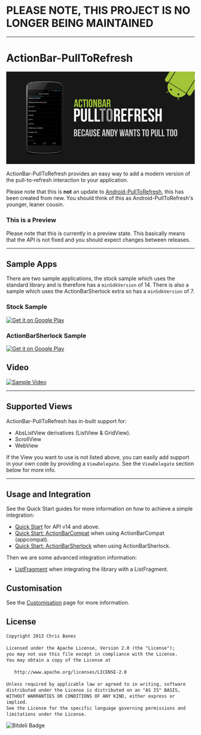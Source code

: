 # PLEASE NOTE, THIS PROJECT IS NO LONGER BEING MAINTAINED

* * *

# ActionBar-PullToRefresh

![ActionBar-PullToRefresh](https://github.com/chrisbanes/ActionBar-PullToRefresh/raw/master/header.png)

ActionBar-PullToRefresh provides an easy way to add a modern version of the pull-to-refresh interaction to your application.

Please note that this is __not__ an update to [Android-PullToRefresh](https://github.com/chrisbanes/Android-PullToRefresh), this has been created from new. You should think of this as Android-PullToRefresh's younger, leaner cousin.

### This is a Preview
Please note that this is currently in a preview state. This basically means that the API is not fixed and you should expect changes between releases.

---

## Sample Apps

There are two sample applications, the stock sample which uses the standard library and is therefore has a `minSdkVersion` of 14. There is also a sample which uses the ActionBarSherlock extra so has a `minSdkVersion` of 7.

### Stock Sample
[![Get it on Google Play](http://www.android.com/images/brand/get_it_on_play_logo_small.png)](http://play.google.com/store/apps/details?id=uk.co.senab.actionbarpulltorefresh.samples.stock)

### ActionBarSherlock Sample
[![Get it on Google Play](http://www.android.com/images/brand/get_it_on_play_logo_small.png)](http://play.google.com/store/apps/details?id=uk.co.senab.actionbarpulltorefresh.samples.actionbarsherlock)

## Video

[![Sample Video](http://img.youtube.com/vi/YOYtPF-4RPg/0.jpg)](https://www.youtube.com/watch?v=YOYtPF-4RPg)

---

## Supported Views

ActionBar-PullToRefresh has in-built support for:

 * AbsListView derivatives (ListView & GridView).
 * ScrollView
 * WebView

If the View you want to use is not listed above, you can easily add support in your own code by providing a `ViewDelegate`. See the `ViewDelegate` section below for more info.

---

## Usage and Integration
See the Quick Start guides for more information on how to achieve a simple integration:

* [Quick Start](https://github.com/chrisbanes/ActionBar-PullToRefresh/wiki/QuickStart-Stock) for API v14 and above.
* [Quick Start: ActionBarCompat](https://github.com/chrisbanes/ActionBar-PullToRefresh/wiki/QuickStart-ABC) when using ActionBarCompat (appcompat).
* [Quick Start: ActionBarSherlock](https://github.com/chrisbanes/ActionBar-PullToRefresh/wiki/QuickStart-ABS) when using ActionBarSherlock.

Then we are some advanced integration information:

* [ListFragment](https://github.com/chrisbanes/ActionBar-PullToRefresh/wiki/ListFragment) when integrating the library with a ListFragment.


## Customisation
See the [Customisation](https://github.com/chrisbanes/ActionBar-PullToRefresh/wiki/Customisation) page for more information.

## License

    Copyright 2013 Chris Banes

    Licensed under the Apache License, Version 2.0 (the "License");
    you may not use this file except in compliance with the License.
    You may obtain a copy of the License at

       http://www.apache.org/licenses/LICENSE-2.0

    Unless required by applicable law or agreed to in writing, software
    distributed under the License is distributed on an "AS IS" BASIS,
    WITHOUT WARRANTIES OR CONDITIONS OF ANY KIND, either express or implied.
    See the License for the specific language governing permissions and
    limitations under the License.


![Bitdeli Badge](https://d2weczhvl823v0.cloudfront.net/chrisbanes/actionbar-pulltorefresh/trend.png)
